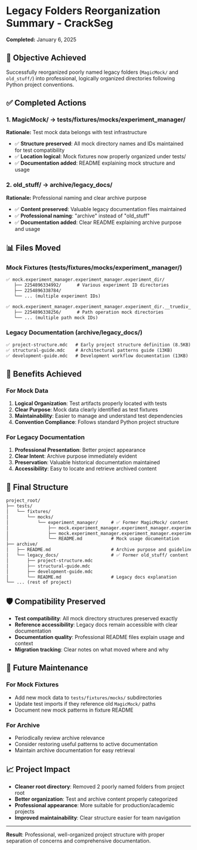 # Legacy Folders Reorganization Summary - CrackSeg

**Completed:** January 6, 2025

## 🎯 Objective Achieved

Successfully reorganized poorly named legacy folders (`MagicMock/` and `old_stuff/`)
into professional, logically organized directories following Python project conventions.

## ✅ Completed Actions

### 1. MagicMock/ → tests/fixtures/mocks/experiment_manager/

**Rationale:** Test mock data belongs with test infrastructure

- ✅ **Structure preserved**: All mock directory names and IDs maintained for test compatibility
- ✅ **Location logical**: Mock fixtures now properly organized under tests/
- ✅ **Documentation added**: README explaining mock structure and usage

### 2. old_stuff/ → archive/legacy_docs/

**Rationale:** Professional naming and clear archive purpose

- ✅ **Content preserved**: Valuable legacy documentation files maintained
- ✅ **Professional naming**: "archive" instead of "old_stuff"
- ✅ **Documentation added**: Clear README explaining archive purpose and usage

## 📊 Files Moved

### Mock Fixtures (tests/fixtures/mocks/experiment_manager/)

```txt
✅ mock.experiment_manager.experiment_manager.experiment_dir/
   ├── 2254896334992/      # Various experiment ID directories
   ├── 2254896338784/
   └── ... (multiple experiment IDs)

✅ mock.experiment_manager.experiment_manager.experiment_dir.__truediv__()/
   ├── 2254896338256/      # Path operation mock directories
   └── ... (multiple path mock IDs)
```

### Legacy Documentation (archive/legacy_docs/)

```txt
✅ project-structure.mdc   # Early project structure definition (8.5KB)
✅ structural-guide.mdc    # Architectural patterns guide (13KB)
✅ development-guide.mdc   # Development workflow documentation (13KB)
```

## 🎉 Benefits Achieved

### For Mock Data

1. **Logical Organization**: Test artifacts properly located with tests
2. **Clear Purpose**: Mock data clearly identified as test fixtures
3. **Maintainability**: Easier to manage and understand test dependencies
4. **Convention Compliance**: Follows standard Python project structure

### For Legacy Documentation

1. **Professional Presentation**: Better project appearance
2. **Clear Intent**: Archive purpose immediately evident
3. **Preservation**: Valuable historical documentation maintained
4. **Accessibility**: Easy to locate and retrieve archived content

## 📁 Final Structure

```txt
project_root/
├── tests/
│   └── fixtures/
│       └── mocks/
│           └── experiment_manager/     # ✅ Former MagicMock/ content
│               ├── mock.experiment_manager.experiment_manager.experiment_dir/
│               ├── mock.experiment_manager.experiment_manager.experiment_dir.__truediv__()/
│               └── README.md           # Mock usage documentation
├── archive/
│   ├── README.md                       # Archive purpose and guidelines
│   └── legacy_docs/                    # ✅ Former old_stuff/ content
│       ├── project-structure.mdc
│       ├── structural-guide.mdc
│       ├── development-guide.mdc
│       └── README.md                   # Legacy docs explanation
└── ... (rest of project)
```

## 🛡️ Compatibility Preserved

- **Test compatibility**: All mock directory structures preserved exactly
- **Reference accessibility**: Legacy docs remain accessible with clear documentation
- **Documentation quality**: Professional README files explain usage and context
- **Migration tracking**: Clear notes on what moved where and why

## 🔄 Future Maintenance

### For Mock Fixtures

- Add new mock data to `tests/fixtures/mocks/` subdirectories
- Update test imports if they reference old `MagicMock/` paths
- Document new mock patterns in fixture README

### For Archive

- Periodically review archive relevance
- Consider restoring useful patterns to active documentation
- Maintain archive documentation for easy retrieval

## 📈 Project Impact

- **Cleaner root directory**: Removed 2 poorly named folders from project root
- **Better organization**: Test and archive content properly categorized
- **Professional appearance**: More suitable for production/academic projects
- **Improved maintainability**: Clear structure easier for team navigation

---

**Result**: Professional, well-organized project structure with proper separation of concerns and
comprehensive documentation.
